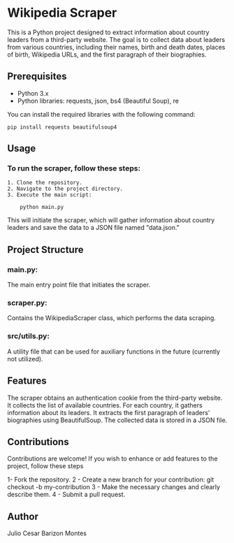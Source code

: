 # Wikipedia Scraper

This is a Python project designed to extract information about country leaders from a third-party website. The goal is to collect data about leaders from various countries, including their names, birth and death dates, places of birth, Wikipedia URLs, and the first paragraph of their biographies.

## Prerequisites

- Python 3.x
- Python libraries: requests, json, bs4 (Beautiful Soup), re

You can install the required libraries with the following command:

    pip install requests beautifulsoup4

## Usage

### To run the scraper, follow these steps:

    1. Clone the repository.
    2. Navigate to the project directory.
    3. Execute the main script:

        python main.py

This will initiate the scraper, which will gather information about country leaders and save the data to a JSON file named "data.json."

## Project Structure

### main.py:

The main entry point file that initiates the scraper.

### scraper.py:

Contains the WikipediaScraper class, which performs the data scraping.

### src/utils.py:

A utility file that can be used for auxiliary functions in the future (currently not utilized).

## Features

The scraper obtains an authentication cookie from the third-party website.
It collects the list of available countries.
For each country, it gathers information about its leaders.
It extracts the first paragraph of leaders' biographies using BeautifulSoup.
The collected data is stored in a JSON file.

## Contributions

Contributions are welcome! If you wish to enhance or add features to the project, follow these steps

1- Fork the repository.
2 - Create a new branch for your contribution: git checkout -b my-contribution
3 - Make the necessary changes and clearly describe them.
4 - Submit a pull request.

## Author

Julio Cesar Barizon Montes
